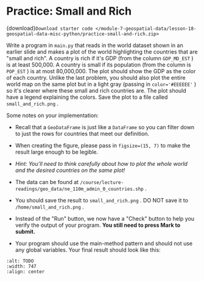 # <i class="fas fa-laptop"></i> Practice: Small and Rich

{download}`Download starter code </module-7-geospatial-data/lesson-18-geospatial-data-misc-python/practice-small-and-rich.zip>`

Write a program in `main.py` that reads in the world dataset shown in an earlier slide and makes a plot of the world highlighting the countries that are "small and rich". A country is rich if it's GDP (from the column `GDP_MD_EST` ) is at least 500,000. A country is small if its population (from the column is `POP_EST` ) is at most 80,000,000. The plot should show the GDP as the color of each country. Unlike the last problem, you should also plot the entire world map on the same plot but in a light gray (passing in `color='#EEEEEE'` ) so it's clearer where these small and rich countries are. The plot should have a legend explaining the colors. Save the plot to a file called `small_and_rich.png` .

Some notes on your implementation:

-  Recall that a     `GeoDataFrame`     is just like a     `DataFrame`     so you can filter down to just the rows for countries that meet our definition.

-  When creating the figure, please pass in     `figsize=(15, 7)`     to make the result large enough to be legible.

-  *Hint: You'll need to think carefully about how to plot the whole world and the desired countries on the same plot!*

-  The data can be found at     `/course/lecture-readings/geo_data/ne_110m_admin_0_countries.shp`     .

-  You should save the result to     `small_and_rich.png`     . DO NOT save it to     `/home/small_and_rich.png`     .

-  Instead of the "Run" button, we now have a "Check" button to help you verify the output of your program.     **You still need to press Mark to submit.**

-  Your program should use the main-method pattern and should not use any global variables. Your final result should look like this:


```{image} https://static.us.edusercontent.com/files/wezrYXRLPP02r7h6uwBxaD5i
:alt: TODO
:width: 747
:align: center
```



